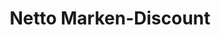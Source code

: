 ---
title: "Netto Marken-Discount"
url: /lahr-schwarzwald/netto-marken-discount/
shop: Supermarkt
---